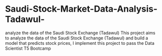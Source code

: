 # Saudi-Stock-Market-Data-Analysis-Tadawul-
analyze the data of the Saudi Stock Exchange (Tadawul)
This project aims to analyze the data of the Saudi Stock Exchange (Tadawul) and build a model that predicts stock prices, 
I implement this project to pass the Data Scientist T5 Bootcamp
